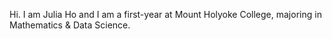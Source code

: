 Hi. I am Julia Ho and I am a first-year at Mount Holyoke College, majoring in Mathematics & Data Science. 

<!---
diepjuliaho/diepjuliaho is a ✨ special ✨ repository because its `README.md` (this file) appears on your GitHub profile.
You can click the Preview link to take a look at your changes.
--->
